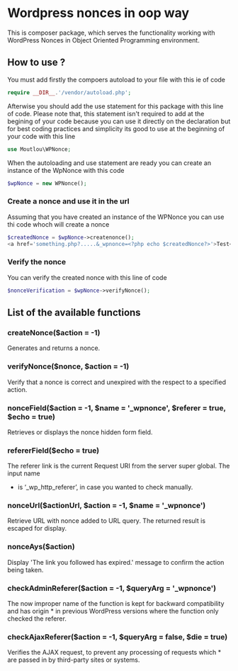# Wordpress nonces in oop way
 This is composer package, which serves the functionality working with WordPress Nonces in Object Oriented Programming environment.

## How to use ?
You must add firstly the compoers autoload to your file with this ie of code
```php
require __DIR__.'/vendor/autoload.php';
```

Afterwise you should add the use statement for this package with this line of code. Please note that, this statement isn't required to add at the begining of your code because you can use it directly on the declaration but for best coding practices and simplicity its good to use at the beginning of your code with this line
```php
use Moutlou\WPNonce;
```

When the autoloading and use statement are ready you can create an instance of the WpNonce with this code
```php
$wpNonce = new WPNonce();
```

### Create a nonce and use it in the url
Assuming that you have created an instance of the WPNonce you can use thi code whoch will create a nonce
```php
$createdNonce = $wpNonce->createnonce();
<a href='something.php?.....&_wpnonce=<?php echo $createdNonce?>'>Test</a>
```

### Verify the nonce
You can verify the created nonce with this line of code 
```php
$nonceVerification = $wpNonce->verifyNonce();
```

## List of the available functions

### createNonce($action = -1)
  Generates and returns a nonce.

### verifyNonce($nonce, $action = -1)
  Verify that a nonce is correct and unexpired with the respect to a specified action.

### nonceField($action = -1, $name = '_wpnonce', $referer = true, $echo = true)
  Retrieves or displays the nonce hidden form field.

### refererField($echo = true)
  The referer link is the current Request URI from the server super global. The input name
  * is ‘_wp_http_referer’, in case you wanted to check manually.

### nonceUrl($actionUrl, $action = -1, $name = '_wpnonce')
  Retrieve URL with nonce added to URL query. The returned result is escaped for display.

### nonceAys($action)
  Display 'The link you followed has expired.' message to confirm the action being taken.

### checkAdminReferer($action = -1, $queryArg = '_wpnonce')
  The now improper name of the function is kept for backward compatibility and has origin
     * in previous WordPress versions where the function only checked the referer.

### checkAjaxReferer($action = -1, $queryArg = false, $die = true)
  Verifies the AJAX request, to prevent any processing of requests which
     * are passed in by third-party sites or systems.  

